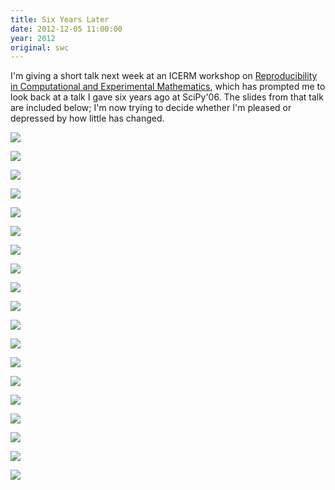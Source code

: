 ```yaml
---
title: Six Years Later
date: 2012-12-05 11:00:00
year: 2012
original: swc
---
```

<p>I'm giving a short talk next week at an ICERM workshop on <a href="http://icerm.brown.edu/tw12-5-rcem">Reproducibility in Computational and Experimental Mathematics</a>, which has prompted me to look back at a talk I gave six years ago at SciPy'06. The slides from that talk are included below; I'm now trying to decide whether I'm pleased or depressed by how little has changed.</p>
<p><img src="{{'/files/2012/12/scipy06-01.png' | relative_url}}" class="centered"></p>
<p><img src="{{'/files/2012/12/scipy06-02.png' | relative_url}}" class="centered"></p>
<p><img src="{{'/files/2012/12/scipy06-03.png' | relative_url}}" class="centered"></p>
<p><img src="{{'/files/2012/12/scipy06-04.png' | relative_url}}" class="centered"></p>
<p><img src="{{'/files/2012/12/scipy06-05.png' | relative_url}}" class="centered"></p>
<p><img src="{{'/files/2012/12/scipy06-06.png' | relative_url}}" class="centered"></p>
<p><img src="{{'/files/2012/12/scipy06-07.png' | relative_url}}" class="centered"></p>
<p><img src="{{'/files/2012/12/scipy06-08.png' | relative_url}}" class="centered"></p>
<p><img src="{{'/files/2012/12/scipy06-09.png' | relative_url}}" class="centered"></p>
<p><img src="{{'/files/2012/12/scipy06-10.png' | relative_url}}" class="centered"></p>
<p><img src="{{'/files/2012/12/scipy06-11.png' | relative_url}}" class="centered"></p>
<p><img src="{{'/files/2012/12/scipy06-12.png' | relative_url}}" class="centered"></p>
<p><img src="{{'/files/2012/12/scipy06-13.png' | relative_url}}" class="centered"></p>
<p><img src="{{'/files/2012/12/scipy06-14.png' | relative_url}}" class="centered"></p>
<p><img src="{{'/files/2012/12/scipy06-15.png' | relative_url}}" class="centered"></p>
<p><img src="{{'/files/2012/12/scipy06-16.png' | relative_url}}" class="centered"></p>
<p><img src="{{'/files/2012/12/scipy06-17.png' | relative_url}}" class="centered"></p>
<p><img src="{{'/files/2012/12/scipy06-18.png' | relative_url}}" class="centered"></p>
<p><img src="{{'/files/2012/12/scipy06-19.png' | relative_url}}" class="centered"></p>
